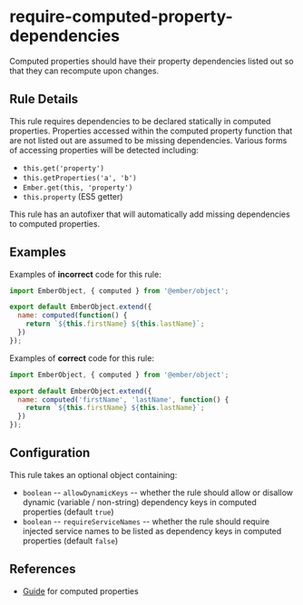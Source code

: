 # require-computed-property-dependencies

Computed properties should have their property dependencies listed out so that they can recompute upon changes.

## Rule Details

This rule requires dependencies to be declared statically in computed properties. Properties accessed within the computed property function that are not listed out are assumed to be missing dependencies. Various forms of accessing properties will be detected including:

* `this.get('property')`
* `this.getProperties('a', 'b')`
* `Ember.get(this, 'property')`
* `this.property` (ES5 getter)

This rule has an autofixer that will automatically add missing dependencies to computed properties.

## Examples

Examples of **incorrect** code for this rule:

```js
import EmberObject, { computed } from '@ember/object';

export default EmberObject.extend({
  name: computed(function() {
    return `${this.firstName} ${this.lastName}`;
  })
});
```

Examples of **correct** code for this rule:


```js
import EmberObject, { computed } from '@ember/object';

export default EmberObject.extend({
  name: computed('firstName', 'lastName', function() {
    return `${this.firstName} ${this.lastName}`;
  })
});
```

## Configuration

This rule takes an optional object containing:

* `boolean` -- `allowDynamicKeys` -- whether the rule should allow or disallow dynamic (variable / non-string) dependency keys in computed properties (default `true`)
* `boolean` -- `requireServiceNames` -- whether the rule should require injected service names to be listed as dependency keys in computed properties (default `false`)

## References

* [Guide](https://guides.emberjs.com/release/object-model/computed-properties/) for computed properties
